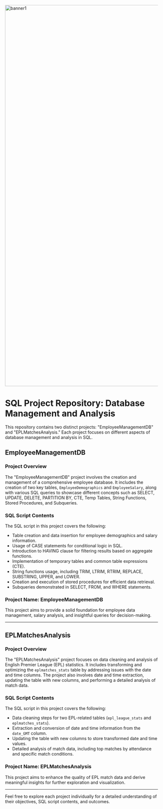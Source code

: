 <img width="1256" alt="banner1" src="https://github.com/massivedesigns/images-in-readme/assets/42479736/ca981244-6b59-4f81-bf5c-88ad93323883">

# SQL Project Repository: Database Management and Analysis 

This repository contains two distinct projects: "EmployeeManagementDB" and "EPLMatchesAnalysis." Each project focuses on different aspects of database management and analysis in SQL.

## EmployeeManagementDB

### Project Overview

The "EmployeeManagementDB" project involves the creation and management of a comprehensive employee database. It includes the creation of two key tables, `EmployeeDemographics` and `EmployeeSalary`, along with various SQL queries to showcase different concepts such as SELECT, UPDATE, DELETE, PARTITION BY, CTE, Temp Tables, String Functions, Stored Procedures, and Subqueries.

### SQL Script Contents

The SQL script in this project covers the following:

- Table creation and data insertion for employee demographics and salary information.
- Usage of CASE statements for conditional logic in SQL.
- Introduction to HAVING clause for filtering results based on aggregate functions.
- Implementation of temporary tables and common table expressions (CTE).
- String functions usage, including TRIM, LTRIM, RTRIM, REPLACE, SUBSTRING, UPPER, and LOWER.
- Creation and execution of stored procedures for efficient data retrieval.
- Subqueries demonstrated in SELECT, FROM, and WHERE statements.

### Project Name: EmployeeManagementDB

This project aims to provide a solid foundation for employee data management, salary analysis, and insightful queries for decision-making.

---

## EPLMatchesAnalysis

### Project Overview

The "EPLMatchesAnalysis" project focuses on data cleaning and analysis of English Premier League (EPL) statistics. It includes transforming and optimizing the `eplmatches_stats` table by addressing issues with the date and time columns. The project also involves date and time extraction, updating the table with new columns, and performing a detailed analysis of match data.

### SQL Script Contents

The SQL script in this project covers the following:

- Data cleaning steps for two EPL-related tables (`epl_league_stats` and `eplmatches_stats`).
- Extraction and conversion of date and time information from the `date_GMT` column.
- Updating the table with new columns to store transformed date and time values.
- Detailed analysis of match data, including top matches by attendance and specific match conditions.

### Project Name: EPLMatchesAnalysis

This project aims to enhance the quality of EPL match data and derive meaningful insights for further exploration and visualization.

---

Feel free to explore each project individually for a detailed understanding of their objectives, SQL script contents, and outcomes.
